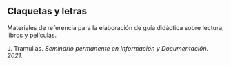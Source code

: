 ## Claquetas y letras
Materiales de referencia para la elaboración de guía didáctica sobre lectura, libros y películas.

J. Tramullas. _Seminario permanente en Información y Documentación. 2021._
